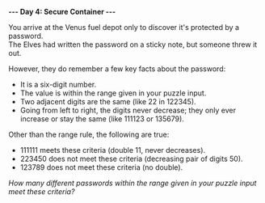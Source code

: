 **--- Day 4: Secure Container ---**

You arrive at the Venus fuel depot only to discover it's protected by a password.  
The Elves had written the password on a sticky note, but someone threw it out.  

However, they do remember a few key facts about the password:  

* It is a six-digit number.  
* The value is within the range given in your puzzle input.  
* Two adjacent digits are the same (like 22 in 122345).  
* Going from left to right, the digits never decrease; they only ever increase or stay the same (like 111123 or 135679).  

Other than the range rule, the following are true:  

* 111111 meets these criteria (double 11, never decreases).  
* 223450 does not meet these criteria (decreasing pair of digits 50).  
* 123789 does not meet these criteria (no double).  

*How many different passwords within the range given in your puzzle input meet these criteria?*